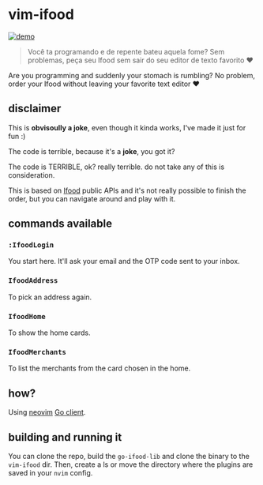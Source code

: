 # vim-ifood

[![demo](https://asciinema.org/a/439401.svg)](https://asciinema.org/a/439401?autoplay=1)

> Você ta programando e de repente bateu aquela fome? Sem problemas, peça seu Ifood sem sair do seu editor de texto favorito ❤️

Are you programming and suddenly your stomach is rumbling? No problem, order your Ifood without leaving your favorite text editor ❤️

## disclaimer

This is **obvisoully a joke**, even though it kinda works, I've made it just for fun :)

The code is terrible, because it's a **joke**, you got it?

The code is TERRIBLE, ok? really terrible. do not take any of this is consideration.

This is based on [Ifood](www.ifood.com.br) public APIs and it's not really possible to finish the order, but you can navigate around
and play with it.

## commands available

### `:IfoodLogin`
You start here. It'll ask your email and the OTP code sent to your inbox.

### `IfoodAddress`
To pick an address again.

### `IfoodHome`
To show the home cards.

### `IfoodMerchants`
To list the merchants from the card chosen in the home.

## how?

Using [neovim](https://neovim.io) [Go client](https://github.com/neovim/go-client).

## building and running it
You can clone the repo, build the `go-ifood-lib` and clone the binary to the `vim-ifood` dir.
Then, create a ls or move the directory where the plugins are saved in your `nvim` config.

